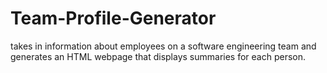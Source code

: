 # Team-Profile-Generator
takes in information about employees on a software engineering team and generates an HTML webpage that displays summaries for each person.
